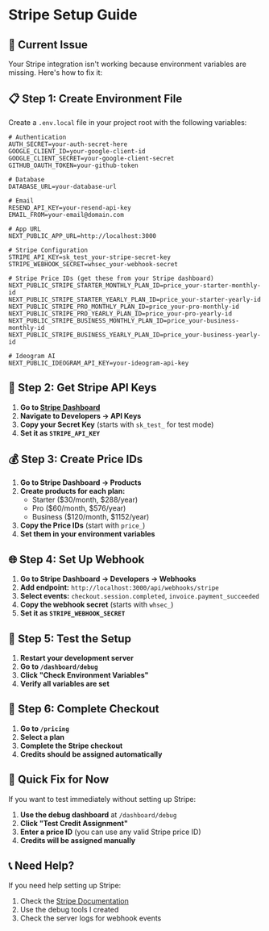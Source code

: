 # Stripe Setup Guide

## 🚨 **Current Issue**
Your Stripe integration isn't working because environment variables are missing. Here's how to fix it:

## 📋 **Step 1: Create Environment File**

Create a `.env.local` file in your project root with the following variables:

```env
# Authentication
AUTH_SECRET=your-auth-secret-here
GOOGLE_CLIENT_ID=your-google-client-id
GOOGLE_CLIENT_SECRET=your-google-client-secret
GITHUB_OAUTH_TOKEN=your-github-token

# Database
DATABASE_URL=your-database-url

# Email
RESEND_API_KEY=your-resend-api-key
EMAIL_FROM=your-email@domain.com

# App URL
NEXT_PUBLIC_APP_URL=http://localhost:3000

# Stripe Configuration
STRIPE_API_KEY=sk_test_your-stripe-secret-key
STRIPE_WEBHOOK_SECRET=whsec_your-webhook-secret

# Stripe Price IDs (get these from your Stripe dashboard)
NEXT_PUBLIC_STRIPE_STARTER_MONTHLY_PLAN_ID=price_your-starter-monthly-id
NEXT_PUBLIC_STRIPE_STARTER_YEARLY_PLAN_ID=price_your-starter-yearly-id
NEXT_PUBLIC_STRIPE_PRO_MONTHLY_PLAN_ID=price_your-pro-monthly-id
NEXT_PUBLIC_STRIPE_PRO_YEARLY_PLAN_ID=price_your-pro-yearly-id
NEXT_PUBLIC_STRIPE_BUSINESS_MONTHLY_PLAN_ID=price_your-business-monthly-id
NEXT_PUBLIC_STRIPE_BUSINESS_YEARLY_PLAN_ID=price_your-business-yearly-id

# Ideogram AI
NEXT_PUBLIC_IDEOGRAM_API_KEY=your-ideogram-api-key
```

## 🔑 **Step 2: Get Stripe API Keys**

1. **Go to [Stripe Dashboard](https://dashboard.stripe.com/)**
2. **Navigate to Developers → API Keys**
3. **Copy your Secret Key** (starts with `sk_test_` for test mode)
4. **Set it as `STRIPE_API_KEY`**

## 💰 **Step 3: Create Price IDs**

1. **Go to Stripe Dashboard → Products**
2. **Create products for each plan:**
   - Starter ($30/month, $288/year)
   - Pro ($60/month, $576/year) 
   - Business ($120/month, $1152/year)
3. **Copy the Price IDs** (start with `price_`)
4. **Set them in your environment variables**

## 🌐 **Step 4: Set Up Webhook**

1. **Go to Stripe Dashboard → Developers → Webhooks**
2. **Add endpoint:** `http://localhost:3000/api/webhooks/stripe`
3. **Select events:** `checkout.session.completed`, `invoice.payment_succeeded`
4. **Copy the webhook secret** (starts with `whsec_`)
5. **Set it as `STRIPE_WEBHOOK_SECRET`**

## 🧪 **Step 5: Test the Setup**

1. **Restart your development server**
2. **Go to `/dashboard/debug`**
3. **Click "Check Environment Variables"**
4. **Verify all variables are set**

## 🛒 **Step 6: Complete Checkout**

1. **Go to `/pricing`**
2. **Select a plan**
3. **Complete the Stripe checkout**
4. **Credits should be assigned automatically**

## 🔧 **Quick Fix for Now**

If you want to test immediately without setting up Stripe:

1. **Use the debug dashboard** at `/dashboard/debug`
2. **Click "Test Credit Assignment"**
3. **Enter a price ID** (you can use any valid Stripe price ID)
4. **Credits will be assigned manually**

## 📞 **Need Help?**

If you need help setting up Stripe:
1. Check the [Stripe Documentation](https://stripe.com/docs)
2. Use the debug tools I created
3. Check the server logs for webhook events 